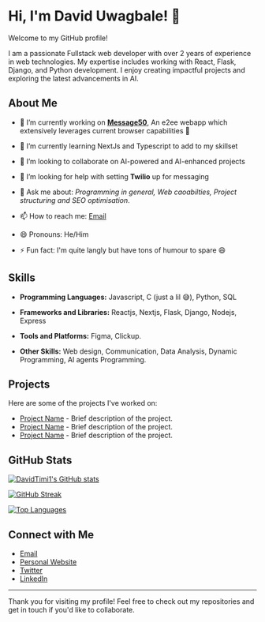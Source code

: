 # Hi, I'm David Uwagbale! 👋

Welcome to my GitHub profile!

I am a passionate Fullstack web developer with over 2 years of experience in web technologies. My expertise includes working with React, Flask, Django, and Python development. I enjoy creating impactful projects and exploring the latest advancements in AI.

## About Me

- 🔭 I’m currently working on [**Message50**](https://message50-frontend.vercel.app/app), An e2ee webapp which extensively leverages current browser capabilities 💫
  
- 🌱 I’m currently learning NextJs and Typescript to add to my skillset
  
- 👯 I’m looking to collaborate on AI-powered and AI-enhanced projects
  
- 🤔 I’m looking for help with setting **Twilio** up for messaging
  
- 💬 Ask me about:
  *Programming in general, Web caoabilties, Project structuring and SEO optimisation*.
 
- 📫 How to reach me:
  [Email](mailto:duwagbale07@gmail.com)
  
- 😄 Pronouns: He/Him
  
- ⚡ Fun fact: I'm quite langly but have tons of humour to spare 😄 


## Skills

- **Programming Languages:** Javascript, C (just a lil 😅), Python, SQL
  
- **Frameworks and Libraries:** Reactjs, Nextjs, Flask, Django, Nodejs, Express
  
- **Tools and Platforms:** Figma, Clickup.
  
- **Other Skills:** Web design, Communication, Data Analysis, Dynamic Programming, AI agents Programming.


## Projects

Here are some of the projects I've worked on:

- [Project Name](#) - Brief description of the project.
- [Project Name](#) - Brief description of the project.
- [Project Name](#) - Brief description of the project.

## GitHub Stats

[![DavidTimi1's GitHub stats](https://github-readme-stats.vercel.app/api?username=DavidTimi1&show_icons=true&theme=radical)](https://git.io/streak-stats)

[![GitHub Streak](https://github-readme-streak-stats.herokuapp.com/?user=DavidTimi1&theme=radical)](https://git.io/streak-stats)

[![Top Languages](https://github-readme-stats.vercel.app/api/top-langs/?username=DavidTimi1&layout=compact&theme=radical)](https://git.io/streak-stats)


## Connect with Me
- [Email](mailto:duwagbale07@gmail.com)
- [Personal Website](https://davidtimi1.github.io)
- [Twitter](https://twitter.com/DavidTimi_1)
- [LinkedIn](https://linkedin.com/in/DavidUwagbale)

---

Thank you for visiting my profile! Feel free to check out my repositories and get in touch if you'd like to collaborate.
<!--
**DavidTimi1/DavidTimi1** is a ✨ _special_ ✨ repository because its `README.md` (this file) appears on your GitHub profile.

Here are some ideas to get you started:

- 🔭 I’m currently working on ...
- 🌱 I’m currently learning ...
- 👯 I’m looking to collaborate on ...
- 🤔 I’m looking for help with ...
- 💬 Ask me about ...
- 📫 How to reach me: ...
- 😄 Pronouns: ...
- ⚡ Fun fact: ...
-->
